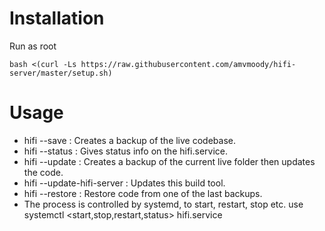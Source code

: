 # Installation

Run as root
```
bash <(curl -Ls https://raw.githubusercontent.com/amvmoody/hifi-server/master/setup.sh)
```

# Usage 

- hifi --save : Creates a backup of the live codebase.
- hifi --status : Gives status info on the hifi.service.
- hifi --update : Creates a backup of the current live folder then updates the code.
- hifi --update-hifi-server : Updates this build tool.
- hifi --restore : Restore code from one of the last backups.
- The process is controlled by systemd, to start, restart, stop etc. use systemctl <start,stop,restart,status> hifi.service